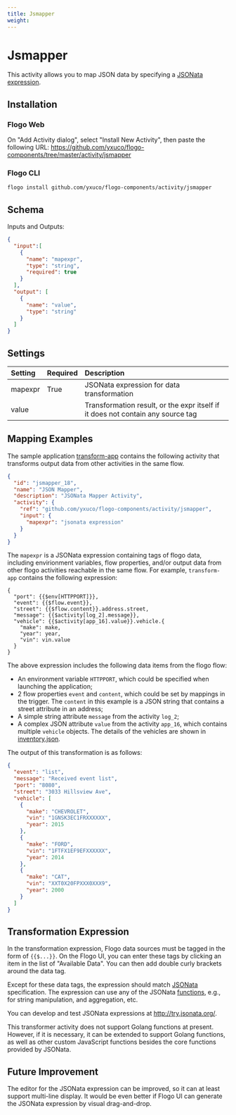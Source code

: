 ```yaml
---
title: Jsmapper
weight: 
---
```


# Jsmapper
This activity allows you to map JSON data by specifying a [JSONata expression](http://docs.jsonata.org/overview.html).

## Installation
### Flogo Web
On "Add Activity dialog", select "Install New Activity", then paste the following URL: https://github.com/yxuco/flogo-components/tree/master/activity/jsmapper

### Flogo CLI
```bash
flogo install github.com/yxuco/flogo-components/activity/jsmapper
```

## Schema
Inputs and Outputs:

```json
{
  "input":[
    {
      "name": "mapexpr",
      "type": "string",
      "required": true
    }
  ],
  "output": [
    {
      "name": "value",
      "type": "string"
    }
  ]
}
```

## Settings
| Setting  | Required | Description |
|:---------|:---------|:------------|
| mapexpr  | True     | JSONata expression for data transformation |
| value    |          | Transformation result, or the expr itself if it does not contain any source tag |

## Mapping Examples
The sample application [transform-app](https://github.com/yxuco/flogo-components/tree/master/apps/transform-app) contains the following activity that transforms output data from other activities in the same flow.

```json
{
  "id": "jsmapper_18",
  "name": "JSON Mapper",
  "description": "JSONata Mapper Activity",
  "activity": {
    "ref": "github.com/yxuco/flogo-components/activity/jsmapper",
    "input": {
      "mapexpr": "jsonata expression"
    }
  }
}
```
The `mapexpr` is a JSONata expression containing tags of flogo data, including envirionment variables, flow properties, and/or output data from other flogo activities reachable in the same flow.  For example, `transform-app` contains the following expression:
```
{
  "port": {{$env[HTTPPORT]}},
  "event": {{$flow.event}},
  "street": {{$flow.content}}.address.street,
  "message": {{$activity[log_2].message}},
  "vehicle": {{$activity[app_16].value}}.vehicle.{
    "make": make,
    "year": year,
    "vin": vin.value
  }
}
```
The above expression includes the following data items from the flogo flow:
* An environment variable `HTTPPORT`, which could be specified when launching the application;
* 2 flow properties `event` and `content`, which could be set by mappings in the trigger.  The `content` in this example is a JSON string that contains a street attribute in an address;
* A simple string attribute `message` from the activity `log_2`;
* A complex JSON attribute `value` from the activity `app_16`, which contains multiple `vehicle` objects.  The details of the vehicles are shown in [inventory.json](https://github.com/yxuco/flogo-components/tree/master/apps/transform-app/inventory.json).

The output of this transformation is as follows:

```json
{
  "event": "list",
  "message": "Received event list",
  "port": "8080",
  "street": "3033 Hillsview Ave",
  "vehicle": [
    {
      "make": "CHEVROLET",
      "vin": "1GNSK3EC1FRXXXXXX",
      "year": 2015
    },
    {
      "make": "FORD",
      "vin": "1FTFX1EF9EFXXXXXX",
      "year": 2014
    },
    {
      "make": "CAT",
      "vin": "XXT0X20FPXXX0XXX9",
      "year": 2000
    }
  ]
}
```

## Transformation Expression
In the transformation expression, Flogo data sources must be tagged in the form of `{{$...}}`.  On the Flogo UI, you can enter these tags by clicking an item in the list of "Available Data".  You can then add double curly brackets around the data tag.

Except for these data tags, the expression should match [JSONata](http://jsonata.org/) specification.  The expression can use any of the JSONata [functions](http://docs.jsonata.org/string-functions), e.g., for string manipulation, and aggregation, etc.

You can develop and test JSONata expressions at http://try.jsonata.org/.

This transformer activity does not support Golang functions at present.  However, if it is necessary, it can be extended to support Golang functions, as well as other custom JavaScript functions besides the core functions provided by JSONata.

## Future Improvement
The editor for the JSONata expression can be improved, so it can at least support multi-line display.  It would be even better if Flogo UI can generate the JSONata expression by visual drag-and-drop.